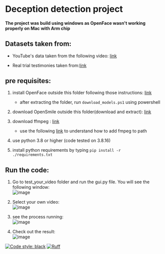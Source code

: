 # Deception detection project

#### The project was build using windows as OpenFace wasn't working properly on Mac with Arm chip

## Datasets taken from:

- YouTube's data taken from the following video: [link](https://www.youtube.com/watch?v=Jfli-6Q-13Q&t=21s)

- Real trial testimonies taken
  from:[link](http://web.eecs.umich.edu/~mihalcea/downloads/RealLifeDeceptionDetection.2016.zip)

## pre requisites:

1. install OpenFace outside this folder following those
   instructions: [link](https://github.com/TadasBaltrusaitis/OpenFace/wiki/Windows-Installation)
   - after extracting the folder, run `download_models.ps1` using powershell

2. download OpenSmile outside this folder(download and
   extract): [link](https://github.com/audeering/opensmile/releases/download/v3.0.1/opensmile-3.0.1-win-x64.zip)
3. download ffmpeg : [link](https://www.gyan.dev/ffmpeg/builds/ffmpeg-git-full.7z)
   - use the following [link](https://bobbyhadz.com/blog/ffmpeg-is-not-recognized-as-internal-or-external-command) to understand how to add fmpeg to path
4. use python 3.8 or higher (code tested on 3.8.16)
5. install python requirements by typing ```pip install -r ./requirements.txt ```


## Run the code:
1. Go to test_your_video folder and run the gui.py file. You will see the following window:\
![image](https://user-images.githubusercontent.com/73016570/230714630-ee8e7452-84b3-41e2-bf01-4f388df4aac8.png)
2. Select your own video:\
   ![image](https://user-images.githubusercontent.com/73016570/230714684-9ec6ee5c-c0e6-49f5-bdf6-38d6ca54819b.png)

3. see the process running:\
![image](https://user-images.githubusercontent.com/73016570/230714691-a29b7b6d-1d7d-4aad-b8e2-4eeeca49b70f.png)

4. Check out the result:\
   ![image](https://user-images.githubusercontent.com/73016570/230714572-08307b56-c094-4a21-845a-ab1f7bee9bdd.png)


[![Code style: black](https://img.shields.io/badge/code%20style-black-000000.svg)](https://github.com/psf/black)
[![Ruff](https://img.shields.io/endpoint?url=https://raw.githubusercontent.com/charliermarsh/ruff/main/assets/badge/v1.json)](https://github.com/charliermarsh/ruff)
